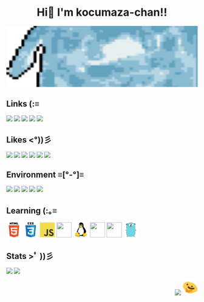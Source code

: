 <h1 align='center'>Hi👻 I'm kocumaza-chan!!</h1>
<img src='./readme.png'/>

## Links (:≡
<a href='https://twitter.com/kocumaza'>
  <img src='https://img.shields.io/badge/-twitter-1c9cea?style=flat-square'/></a>
<a href='https://steamcommunity.com/id/kocumaza'>
  <img src='https://img.shields.io/badge/-Steam-1c31ea?style=flat-square'/></a>
<a href='https://keybase.io/kocumaza'>
  <img src='https://img.shields.io/badge/-Keybase-e3e049?style=flat-square'/></a>
<a href='https://www.reddit.com/user/kocumaza'>
  <img src='https://img.shields.io/badge/-Reddit-ea5a1c?style=flat-square'/></a>
<a href='mailto://kocumaza--@outlook.com'>
  <img src='https://img.shields.io/badge/-Email-23b8b3?style=flat-square'/></a>

## Likes <°))彡
<a href='https://developer.android.com/about/versions/12'>
  <img src='https://img.shields.io/badge/-Android-3ddb86.svg?logo=&style=flat-square'/></a>
<a href='https://www.microsoft.com/en-us/windows/windows-11'>
  <img src='https://img.shields.io/badge/-Windows-1595fa.svg?logo=&style=flat-square'/></a>
<a href='https://archlinux.org'>
  <img src='https://img.shields.io/badge/-Arch Linux-2CA5E0.svg?logo=&style=flat-square'/></a>
<a href='https://garudalinux.org/'>
  <img src='https://img.shields.io/badge/-Garuda Linux-3083b8.svg?logo=&style=flat-square'/></a>
<a href='https://i3wm.org'>
  <img src='https://img.shields.io/badge/-i3-fb4934.svg?logo=&style=flat-square'/></a>
<a href='https://www.youtube.com/playlist?list=PLxwAGtrNvXh7t4fTj2bX-3mRgky37BxUw'>
  <img src='https://img.shields.io/badge/-VOCALOID/UTAU-31c4a7.svg?logo=&style=flat-square'/></a>

## Environment ≡[°-°]≡
<p align='left'>
  <img src='https://img.shields.io/static/v1?label=Device&message=Handmade%20PC/Macbook%20Air/Pixel%204a&color=355cb0&style=flat-square'/>
  <img src='https://img.shields.io/static/v1?label=OS&message=Windows11/Arch%20Linux/Garuda%20Linux/Android12&color=07adad&style=flat-square'/>
  <img src='https://img.shields.io/static/v1?label=Browser&message=CentBrowser&color=5cb0ff&style=flat-square'/>
  <img src='https://img.shields.io/static/v1?label=IDE&message=VSCode&color=0f92d9&style=flat-square'/>
  <img src='https://img.shields.io/static/v1?label=Keyboard&message=G913&color=black&style=flat-square'/></p>

## Learning (:｡≡
<p align='left'>
  <img src='https://raw.githubusercontent.com/devicons/devicon/master/icons/html5/html5-original-wordmark.svg' width='40' height='40'/>
  <img src='https://raw.githubusercontent.com/devicons/devicon/master/icons/css3/css3-original-wordmark.svg' width='40' height='40'/>
  <img src='https://raw.githubusercontent.com/devicons/devicon/master/icons/javascript/javascript-original.svg' width='40' height='40'/>
  <img src="https://upload.wikimedia.org/wikipedia/commons/1/1b/Svelte_Logo.svg" width="40" height="40"/>
  <img src='https://raw.githubusercontent.com/devicons/devicon/master/icons/linux/linux-original.svg' width='40' height='40'/>
  <img src="https://www.vectorlogo.zone/logos/gnu_bash/gnu_bash-icon.svg" width='40' height='40'/>
  <img src='https://download.blender.org/branding/community/blender_community_badge_white.svg' width='40' height='40'/>
  <img src='https://raw.githubusercontent.com/devicons/devicon/master/icons/go/go-original.svg' width='40' height='40'/></p>

  ## Stats >ﾟ ))彡
<p align='left'>
  <img src='https://github-readme-stats.vercel.app/api?username=kocumaza&count_private=true&show_icons=true&theme=prussian'/>
  <img src='https://github-profile-summary-cards.vercel.app/api/cards/productive-time?username=kocumaza&theme=nord_dark'></p>

<p align="right">
  <img src='https://komarev.com/ghpvc/?username=kocumaza&color=46b8d4&style=flat-square'/>
  <img src='./nyo.png' width='40' height='40'/></p>

